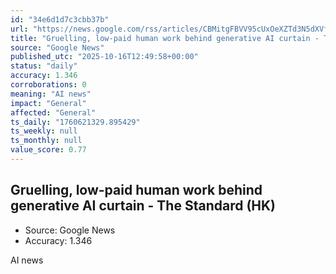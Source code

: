 ```yaml
---
id: "34e6d1d7c3cbb37b"
url: "https://news.google.com/rss/articles/CBMitgFBVV95cUxOeXZTd3N5dXVfVkZ5TWpyRVBSSGVPU0lpd2lxTmQ0emJ3VlR5ZEs4YlFwcHVsc2RmR285MTdGa2pMRzhNa0JUNVRQVTZ5LXNfajVTUTg4eW9Jem1iUi04VjBxTTk3WF9xWTRNWEZ0WFRIQ01UTFRrVjlYTEhqQ21LaDJDQ2gteEQ1bFJwNm90SU8zSGo2am5OSEZTVktTM3JnYzNDTldBYXdkN1R0X1hhYmx2Q3RWdw?oc=5"
title: "Gruelling, low-paid human work behind generative AI curtain - The Standard (HK)"
source: "Google News"
published_utc: "2025-10-16T12:49:58+00:00"
status: "daily"
accuracy: 1.346
corroborations: 0
meaning: "AI news"
impact: "General"
affected: "General"
ts_daily: "1760621329.895429"
ts_weekly: null
ts_monthly: null
value_score: 0.77
---
```

## Gruelling, low-paid human work behind generative AI curtain - The Standard (HK)

- Source: Google News
- Accuracy: 1.346

AI news
